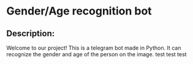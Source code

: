 # Gender/Age recognition bot

## Description:
Welcome to our project! This is a telegram bot made in Python. It can recognize the gender and age of the person on the image.
test
test
test
